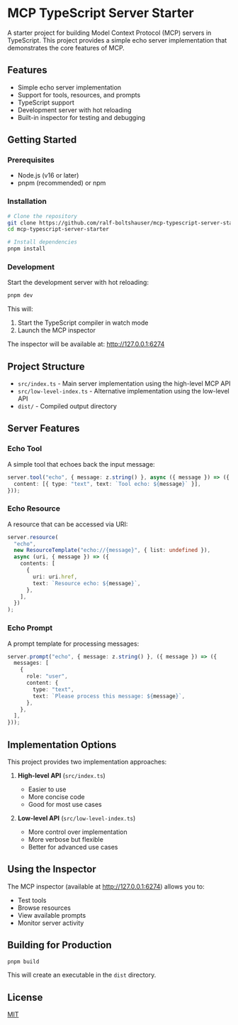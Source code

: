# MCP TypeScript Server Starter

A starter project for building Model Context Protocol (MCP) servers in TypeScript. This project provides a simple echo server implementation that demonstrates the core features of MCP.

## Features

- Simple echo server implementation
- Support for tools, resources, and prompts
- TypeScript support
- Development server with hot reloading
- Built-in inspector for testing and debugging

## Getting Started

### Prerequisites

- Node.js (v16 or later)
- pnpm (recommended) or npm

### Installation

```bash
# Clone the repository
git clone https://github.com/ralf-boltshauser/mcp-typescript-server-starter.git
cd mcp-typescript-server-starter

# Install dependencies
pnpm install
```

### Development

Start the development server with hot reloading:

```bash
pnpm dev
```

This will:
1. Start the TypeScript compiler in watch mode
2. Launch the MCP inspector

The inspector will be available at: http://127.0.0.1:6274

## Project Structure

- `src/index.ts` - Main server implementation using the high-level MCP API
- `src/low-level-index.ts` - Alternative implementation using the low-level API
- `dist/` - Compiled output directory

## Server Features

### Echo Tool
A simple tool that echoes back the input message:
```typescript
server.tool("echo", { message: z.string() }, async ({ message }) => ({
  content: [{ type: "text", text: `Tool echo: ${message}` }],
}));
```

### Echo Resource
A resource that can be accessed via URI:
```typescript
server.resource(
  "echo",
  new ResourceTemplate("echo://{message}", { list: undefined }),
  async (uri, { message }) => ({
    contents: [
      {
        uri: uri.href,
        text: `Resource echo: ${message}`,
      },
    ],
  })
);
```

### Echo Prompt
A prompt template for processing messages:
```typescript
server.prompt("echo", { message: z.string() }, ({ message }) => ({
  messages: [
    {
      role: "user",
      content: {
        type: "text",
        text: `Please process this message: ${message}`,
      },
    },
  ],
}));
```

## Implementation Options

This project provides two implementation approaches:

1. **High-level API** (`src/index.ts`)
   - Easier to use
   - More concise code
   - Good for most use cases

2. **Low-level API** (`src/low-level-index.ts`)
   - More control over implementation
   - More verbose but flexible
   - Better for advanced use cases

## Using the Inspector

The MCP inspector (available at http://127.0.0.1:6274) allows you to:
- Test tools
- Browse resources
- View available prompts
- Monitor server activity

## Building for Production

```bash
pnpm build
```

This will create an executable in the `dist` directory.

## License

[MIT](LICENSE) 